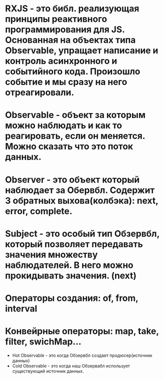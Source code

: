 # RXJS - это библ. реализующая принципы реактивного программирования для JS. Основанная на объектах типа Observable, упращает написание и контроль асинхронного и событийного  кода. Произошло событие и мы сразу на него отреагировали. 

# Observable - объект за которым можно наблюдать и как то реагировать, если он меняется. Можно сказать что это поток данных.

# Observer - это объект который наблюдает за Обервбл. Содержит 3 обратных выхова(колбэка): next, error, complete.

# Subject - это особый тип Обзервбл, который позволяет передавать значения множеству наблюдателей. В него можно прокидывать значения. (next)

# Операторы создания: of, from, interval
# Конвейрные операторы: map, take, filter, swichMap...

- Hot Observable - это когда Обзервбл создает продюсер(источник данных)
- Cold Observable - это когда наш Обзервабл использует существующий источник данных. 